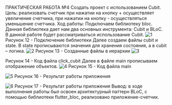 ПРАКТИЧЕСКАЯ РАБОТА №4
Создать проект с использованием Cubit.
Цель: реализовать счетчик при нажатии на кнопку + осуществляет увеличение счетчика, при нажатии на кнопку - осуществляться уменьшение счетчика.
Ход работы: 
Подключаем библиотеку bloc. Данная библиотека дает нам два основных инструмента: Cubit и BLoC. В данной работе будет рассматриваться использование Cubit. 
 ![1](https://user-images.githubusercontent.com/91606054/206912150-e767dce4-8170-445c-94a6-9c97a54b53bc.png)
Рисунок 12 - Подключение библиотеки
Далее создаем файлы cubit и state. В state прописываются значения для хранения состояния, а в cubit – логика. 
 ![2](https://user-images.githubusercontent.com/91606054/206912294-3dbcc9a1-e0a2-4301-a56e-76d8dfc4b19b.png)
Рисунок 13 - Созданные файлы в иерархии
![3](https://user-images.githubusercontent.com/91606054/206912304-bae48db5-d405-478c-a68d-f547a495cb28.png)

Рисунок 14 - Код файла click_cubit
Далее в файле main прописываем отображение объектов.
 ![4](https://user-images.githubusercontent.com/91606054/206912320-a3ccb26b-3602-4785-8d28-25e603250095.png)
Рисунок 15 - Код файла main

![5](https://user-images.githubusercontent.com/91606054/206912324-74365dd9-4b5c-49af-8073-2cbdebf381b5.png)
Рисунок 16 - Результат работы приложения

 ![6](https://user-images.githubusercontent.com/91606054/206912337-53d5c58b-3d89-46ce-ad61-117720ad41e6.png)
Рисунок 17 - Результат работы приложения
Вывод: в ходе выполнения работы был освоен архитектурный паттерн BLoC, с помощью библиотеки flutter_bloc, реализовано приложение-счетчик.
